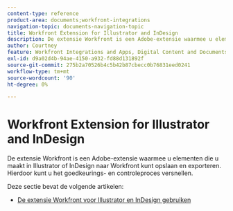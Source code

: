 ```yaml
---
content-type: reference
product-area: documents;workfront-integrations
navigation-topic: documents-navigation-topic
title: Workfront Extension for Illustrator and InDesign
description: De extensie Workfront is een Adobe-extensie waarmee u elementen die u maakt in Illustrator of InDesign naar Workfront kunt opslaan en exporteren. Hierdoor kunt u het goedkeurings- en controleproces versnellen.
author: Courtney
feature: Workfront Integrations and Apps, Digital Content and Documents
exl-id: d9a02d4b-94ae-4150-a932-fd88d131892f
source-git-commit: 275b2a70526b4c5b42b87cbecc0b76831eed0241
workflow-type: tm+mt
source-wordcount: '90'
ht-degree: 0%

---
```


# Workfront Extension for Illustrator and InDesign

<!--
>[!IMPORTANT]
>
>We are removing the Workfront extension for Illustrator and InDesign from the Creative Cloud exchange in mid-November.
-->

De extensie Workfront is een Adobe-extensie waarmee u elementen die u maakt in Illustrator of InDesign naar Workfront kunt opslaan en exporteren. Hierdoor kunt u het goedkeurings- en controleproces versnellen.

Deze sectie bevat de volgende artikelen:

* [De extensie Workfront voor Illustrator en InDesign gebruiken](../../documents/workfront-for-adobe-creative-cloud/use-wf-adobe-cc.md)
